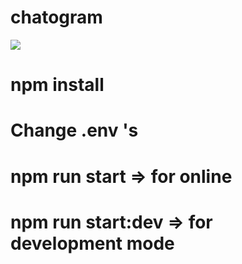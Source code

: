 # chatogram
<img src="https://i.ibb.co/NCj40LL/2020-07-28-00-49.png">


# npm install 
# Change .env 's
# npm run start     => for online
# npm run start:dev => for development mode
